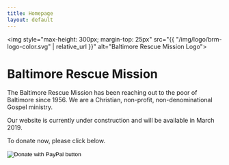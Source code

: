 ```yaml
---
title: Homepage
layout: default
---
```


<img style="max-height: 300px; margin-top: 25px" src="{{ "/img/logo/brm-logo-color.svg" | relative_url }}" alt="Baltimore Rescue Mission Logo">

# Baltimore Rescue Mission

The Baltimore Rescue Mission has been reaching out to the poor of Baltimore since 1956. We are a Christian, non-profit, non-denominational Gospel ministry.

Our website is currently under construction and will be available in March 2019.

To donate now, please click below.

<form action="https://www.paypal.com/cgi-bin/webscr" method="post" target="_top">
  <input type="hidden" name="cmd" value="_s-xclick" />
  <input type="hidden" name="hosted_button_id" value="VH2TZCZFWRQYE" />
  <input type="image" src="https://www.paypalobjects.com/en_US/i/btn/btn_donateCC_LG.gif" border="0" name="submit" title="PayPal - The safer, easier way to pay online!" alt="Donate with PayPal button" />
  <img alt="" border="0" src="https://www.paypal.com/en_US/i/scr/pixel.gif" width="1" height="1" />
</form>